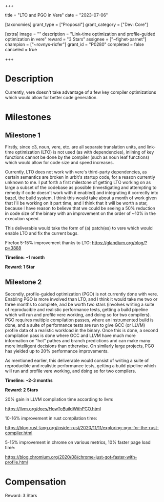 +++

title = "LTO and PGO in Vere"
date = "2023-07-06"

[taxonomies]
grant_type = ["Proposal"]
grant_category = ["Dev: Core"]

[extra]
image = ""
description = "Link-time optimization and profile-guided optimization in vere"
reward = "3 Stars"
assignee = ["~fighet-parnet"]
champion = ["~rovnys-ricfer"]
grant_id = "P0280"
completed = false
canceled = true

+++

# Description
Currently, vere doesn't take advantage of a few key compiler optimizations which would allow for better code generation. 

# Milestones

## Milestone 1

Firstly, since c3, noun, vere, etc. are all separate translation units, and link-time optimization (LTO) is not used (as with dependencies), inlining of key functions cannot be done by the compiler (such as noun leaf functions) which would allow for code size and speed increases.

Currently, LTO does not work with vere's third-party dependencies, as certain semantics are broken in urbit's startup code, for a reason currently unknown to me. I put forth a first milestone of getting LTO working on as large a subset of the codebase as possible (investigating and attempting to remedy if code doesn't work with it enabled) and integrating it correctly into bazel, the build system. I think this would take about a month of work given that I'll be working on it part time, and I think that it will be worth a star, because I have reason to believe that we could be seeing a 50% reduction in code size of the binary with an improvement on the order of ~10% in the execution speed.

This deliverable would take the form of (a) patch(es) to vere which would enable LTO and fix the current bugs.

Firefox 5-15% improvement thanks to LTO: https://glandium.org/blog/?p=3888

**Timeline: ~1 month**

**Reward: 1 Star**

## Milestone 2

Secondly, profile-guided optimization (PGO) is not currently done with vere. Enabling PGO is more involved than LTO, and I think it would take me two or three months to complete, and be worth two stars (involves writing a suite of reproducible and realistic performance tests, getting a build pipeline which will run and profile vere working, and doing so for two compilers). PGO requires multiple compilation passes, where an instrumented build is done, and a suite of performance tests are run to give GCC (or LLVM) profile data of a realistic workload in the binary. Once this is done, a second compilation pass is done where GCC and LLVM have much more information on "hot" pathes and branch predictions and can make many more intelligent decisions than otherwise. On similarly large projects, PGO has yielded up to 20% performance improvements. 

As mentioned earlier, this deliverable would consist of writing a suite of reproducible and realistic performance tests, getting a build pipeline which will run and profile vere working, and doing so for two compilers.

**Timeline: ~2-3 months**

**Reward: 2 Stars**

20% gain in LLVM compilation time according to llvm:

https://llvm.org/docs/HowToBuildWithPGO.html 

10-16% improvement in rust compilation time:

https://blog.rust-lang.org/inside-rust/2020/11/11/exploring-pgo-for-the-rust-compiler.html

5-15% improvement in chrome on various metrics, 10% faster page load time:

https://blog.chromium.org/2020/08/chrome-just-got-faster-with-profile.html

# Compensation

Reward: 3 Stars
